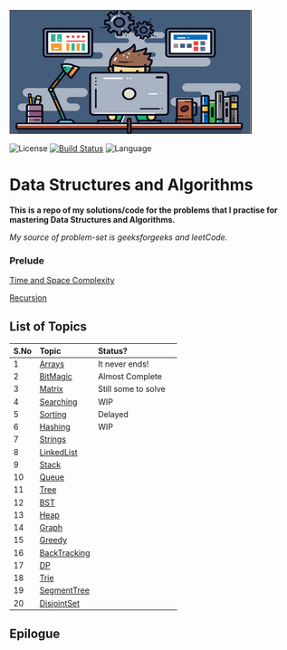 ![dsa](src/main/resources/dsa.png)

![License](https://img.shields.io/badge/license-Apache_2.0-blue.svg) [![Build Status](https://travis-ci.org/surya-uppuluri/DSAlgos.svg?branch=master)](https://travis-ci.org/surya-uppuluri/DSAlgos) ![Language](https://img.shields.io/badge/language-Java%20%2F%20Oracle%20%2F%20Bash-blue.svg)

# Data Structures and Algorithms

**This is a repo of my solutions/code for the problems that I practise for mastering Data Structures and Algorithms.**

_My source of problem-set is geeksforgeeks and leetCode._

### Prelude

[Time and Space Complexity](src/main/java/surya/practice/meta/README.md)

[Recursion](src/main/java/surya/practice/geeks/recursion/README.md)

## List of Topics

| S.No | Topic                                                                     | Status?      |    |
|:-----|:--------------------------------------------------------------------------|:---------------|:---|
| 1    | [Arrays](src/main/java/surya/practice/geeks/arrays/README.md)             | It never ends! |    |
| 2    | [BitMagic](src/main/java/surya/practice/geeks/bitmagic/README.md)         | Almost Complete        |    |
| 3    | [Matrix](src/main/java/surya/practice/geeks/matrix/README.md)             | Still some to solve             |    |
| 4    | [Searching](src/main/java/surya/practice/geeks/searching/README.md)       | WIP            |    |
| 5    | [Sorting](src/main/java/surya/practice/geeks/sorting/README.md)           | Delayed             |    |
| 6    | [Hashing](src/main/java/surya/practice/geeks/hashing/README.md)           | WIP            |    |
| 7    | [Strings](src/main/java/surya/practice/geeks/strings/README.md)           |                |    |
| 8    | [LinkedList](src/main/java/surya/practice/geeks/linkedList/README.md)     |           |    |
| 9    | [Stack](src/main/java/surya/practice/geeks/stack/README.md)               |                |    |
| 10   | [Queue](src/main/java/surya/practice/geeks/queue/README.md)               |                |    |
| 11   | [Tree](src/main/java/surya/practice/geeks/tree/README.md)                 |                |    |
| 12   | [BST](src/main/java/surya/practice/geeks/bst/README.md)                   |                |    |
| 13   | [Heap](src/main/java/surya/practice/geeks/heap/README.md)                 |                |    |
| 14   | [Graph](src/main/java/surya/practice/geeks/graph/README.md)               |                |    |
| 15   | [Greedy](src/main/java/surya/practice/geeks/greedy/README.md)             |                |    |
| 16   | [BackTracking](src/main/java/surya/practice/geeks/backtracking/README.md) |                |    |
| 17   | [DP](src/main/java/surya/practice/geeks/dp/README.md)                     |                |    |
| 18   | [Trie](src/main/java/surya/practice/geeks/trie/README.md)                 |                |    |
| 19   | [SegmentTree](src/main/java/surya/practice/geeks/segmentTree/README.md)                   | |    |
| 20   | [DisjointSet](src/main/java/surya/practice/geeks/disjointSet/README.md)   |                |    |

## Epilogue
